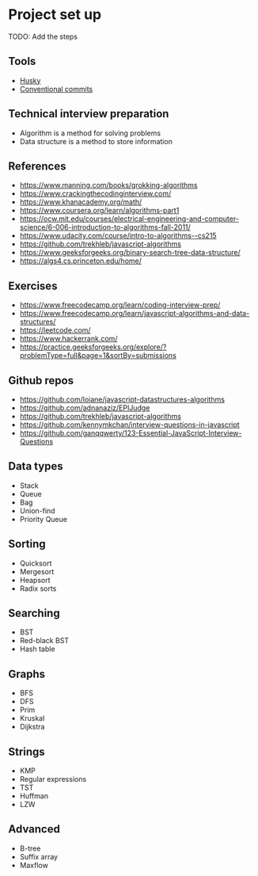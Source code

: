 # Project set up

TODO: Add the steps

## Tools

- [Husky](https://github.com/typicode/husky)
- [Conventional commits](https://github.com/conventional-changelog/commitlint/tree/master/@commitlint/config-conventional)

## Technical interview preparation

- Algorithm is a method for solving problems
- Data structure is a method to store information

## References

- <https://www.manning.com/books/grokking-algorithms>
- <https://www.crackingthecodinginterview.com/>
- <https://www.khanacademy.org/math/>
- <https://www.coursera.org/learn/algorithms-part1>
- <https://ocw.mit.edu/courses/electrical-engineering-and-computer-science/6-006-introduction-to-algorithms-fall-2011/>
- <https://www.udacity.com/course/intro-to-algorithms--cs215>
- <https://github.com/trekhleb/javascript-algorithms>
- <https://www.geeksforgeeks.org/binary-search-tree-data-structure/>
- <https://algs4.cs.princeton.edu/home/>

## Exercises

- <https://www.freecodecamp.org/learn/coding-interview-prep/>
- <https://www.freecodecamp.org/learn/javascript-algorithms-and-data-structures/>
- <https://leetcode.com/>
- <https://www.hackerrank.com/>
- <https://practice.geeksforgeeks.org/explore/?problemType=full&page=1&sortBy=submissions>

## Github repos

- <https://github.com/loiane/javascript-datastructures-algorithms>
- <https://github.com/adnanaziz/EPIJudge>
- <https://github.com/trekhleb/javascript-algorithms>
- <https://github.com/kennymkchan/interview-questions-in-javascript>
- <https://github.com/ganqqwerty/123-Essential-JavaScript-Interview-Questions>

## Data types

- Stack
- Queue
- Bag
- Union-find
- Priority Queue

## Sorting

- Quicksort
- Mergesort
- Heapsort
- Radix sorts

## Searching

- BST
- Red-black BST
- Hash table

## Graphs

- BFS
- DFS
- Prim
- Kruskal
- Dijkstra

## Strings

- KMP
- Regular expressions
- TST
- Huffman
- LZW

## Advanced

- B-tree
- Suffix array
- Maxflow
